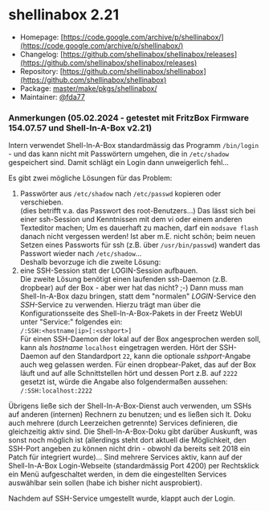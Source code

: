 # shellinabox 2.21
  - Homepage: [https://code.google.com/archive/p/shellinabox/](https://code.google.com/archive/p/shellinabox/)
  - Changelog: [https://github.com/shellinabox/shellinabox/releases](https://github.com/shellinabox/shellinabox/releases)
  - Repository: [https://github.com/shellinabox/shellinabox](https://github.com/shellinabox/shellinabox)
  - Package: [master/make/pkgs/shellinabox/](https://github.com/Freetz-NG/freetz-ng/tree/master/make/pkgs/shellinabox/)
  - Maintainer: [@fda77](https://github.com/fda77)

### Anmerkungen (05.02.2024 - getestet mit FritzBox Firmware 154.07.57 und Shell-In-A-Box v2.21)
Intern verwendet Shell-In-A-Box standardmässig das Programm `/bin/login` - und das kann nicht mit Passwörtern umgehen, die in `/etc/shadow` gespeichert sind.
Damit schlägt ein Login dann unweigerlich fehl...

Es gibt zwei mögliche Lösungen für das Problem:<br>
1) Passwörter aus `/etc/shadow` nach `/etc/passwd` kopieren oder verschieben.<br>
    (dies betrifft v.a. das Passwort des root-Benutzers...)
    Das lässt sich bei einer ssh-Session und Kenntnissen mit dem vi oder einem anderen Texteditor machen;
    Um es dauerhaft zu machen, darf ein `modsave flash` danach nicht vergessen werden!
    Ist aber m.E. nicht schön; beim neuen Setzen eines Passworts für ssh (z.B. über `/usr/bin/passwd`) wandert das Passwort wieder nach `/etc/shadow`...<br>
	Deshalb bevorzuge ich die zweite Lösung:<br>
2) eine SSH-Session statt der LOGIN-Session aufbauen.<br>
   Die zweite Lösung benötigt einen laufenden ssh-Daemon (z.B. dropbear) auf der Box - aber wer hat das nicht? ;-)
   Dann muss man Shell-In-A-Box dazu bringen, statt dem "normalen" *LOGIN*-Service den *SSH*-Service zu verwenden.
   Hierzu trägt man über die Konfigurationsseite des Shell-In-A-Box-Pakets in der Freetz WebUI unter "Service:" folgendes ein:<br>
     `/:SSH:<hostname|ip>[:<sshport>]`<br>
     Für einen SSH-Daemon der lokal auf der Box angesprochen werden soll, kann als *hostname* `localhost` eingetragen werden.
     Hört der SSH-Daemon auf den Standardport `22`, kann die optionale *sshport*-Angabe auch weg gelassen werden.
     Für einen dropbear-Paket, das auf der Box läuft und auf alle Schnittstellen hört und dessen Port z.B. auf `2222` gesetzt ist,
     würde die Angabe also folgendermaßen aussehen:<br>
     `/:SSH:localhost:2222`<br>

Übrigens ließe sich der Shell-In-A-Box-Dienst auch verwenden, um SSHs auf anderen (internen) Rechnern zu benutzen; und es ließen sich lt. Doku auch mehrere (durch Leerzeichen getrennte) Services definieren, die gleichzeitig aktiv sind.
Die Shell-In-A-Box-Doku gibt darüber Auskunft, was sonst noch möglich ist (allerdings steht dort aktuell die Möglichkeit, den SSH-Port angeben zu können nicht drin - obwohl da bereits seit 2018 ein Patch für integriert wurde)...
Sind mehrere Services aktiv, kann auf der Shell-In-A-Box Login-Webseite (standardmässig Port 4200) per Rechtsklick ein Menü aufgeschaltet werden, in dem die eingestellten Services auswählbar sein sollen (habe ich bisher nicht ausprobiert).

Nachdem auf SSH-Service umgestellt wurde, klappt auch der Login.


